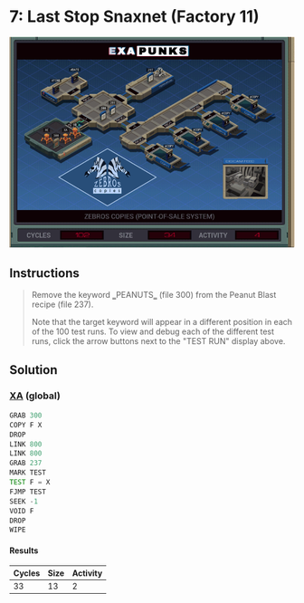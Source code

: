 # 7: Last Stop Snaxnet (Factory 11)

<div align="center"><img src="EXAPUNKS - Zebros Copies (102, 34, 4, 2023-05-19-15-02-37).gif" /></div>

## Instructions
> ﻿Remove the keyword ‗PEANUTS‗ (file 300) from the Peanut Blast recipe (file 237).
> 
> Note that the target keyword will appear in a different position in each of the 100 test runs. To view and debug each of the different test runs, click the arrow buttons next to the "TEST RUN" display above.

## Solution

### [XA](XA.exa) (global)
```asm
GRAB 300
COPY F X
DROP
LINK 800
LINK 800
GRAB 237
MARK TEST
TEST F = X
FJMP TEST
SEEK -1
VOID F
DROP
WIPE
```

#### Results
| Cycles | Size | Activity |
|--------|------|----------|
| 33     | 13   | 2        |
